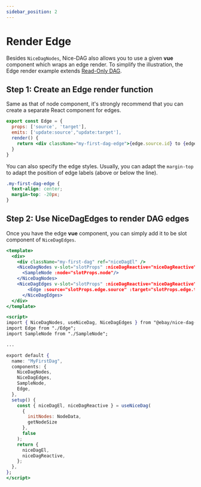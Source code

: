 ```yaml
---
sidebar_position: 2
---
```


# Render Edge

Besides `NiceDagNodes`, Nice-DAG also allows you to use a given **vue** component which wraps an edge render. To simplify the illustration, the Edge render example extends [Read-Only DAG](./read-only-dag).


## Step 1: Create an Edge render function

Same as that of node component, it's strongly recommend that you can create a separate React component for edges.

```jsx
export const Edge = {
  props: ['source', 'target'],
  emits: ['update:source',"update:target'],
  render() {
    return <div className="my-first-dag-edge">{edge.source.id} to {edge.target.id}</div>;
  }
}
```

You can also specify the edge styles. Usually, you can adapt the `margin-top` to adapt the position of edge labels (above or below the line).

```css
.my-first-dag-edge {
  text-align: center;
  margin-top: -20px;
}
```

## Step 2: Use NiceDagEdges to render DAG edges

Once you have the edge **vue** component, you can simply add it to be slot component of `NiceDagEdges`.

```jsx
<template>
  <div>
    <div className="my-first-dag" ref="niceDagEl" />
    <NiceDagNodes v-slot="slotProps" :niceDagReactive="niceDagReactive">
      <SampleNode :node="slotProps.node"/>
    </NiceDagNodes>
    <NiceDagEdges v-slot="slotProps" :niceDagReactive="niceDagReactive">
        <Edge :source="slotProps.edge.source" :target="slotProps.edge.target"/>
      </NiceDagEdges>
  </div>
</template>

<script>
import { NiceDagNodes, useNiceDag, NiceDagEdges } from "@ebay/nice-dag-vue3";
import Edge from "./Edge";
import SampleNode from "./SampleNode";

...

export default {
  name: "MyFirstDag",
  components: {
    NiceDagNodes,
    NiceDagEdges,
    SampleNode,
    Edge,
  },
  setup() {
    const { niceDagEl, niceDagReactive } = useNiceDag(
      {
        initNodes: NodeData,
        getNodeSize
      },
      false
    );
    return {
      niceDagEl,
      niceDagReactive,
    };
  },
};
</script>
```
